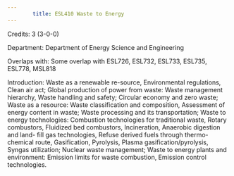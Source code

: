 ```yaml
---
        title: ESL410 Waste to Energy
---
```

Credits: 3 (3-0-0)

Department: Department of Energy Science and Engineering

Overlaps with: Some overlap with ESL726, ESL732, ESL733, ESL735, ESL778, MSL818

Introduction: Waste as a renewable re-source, Environmental regulations, Clean air act; Global production of power from waste: Waste management hierarchy, Waste handling and safety; Circular economy and zero waste; Waste as a resource: Waste classification and composition, Assessment of energy content in waste; Waste processing and its transportation; Waste to energy technologies: Combustion technologies for traditional waste, Rotary combustors, Fluidized bed combustors, Incineration, Anaerobic digestion and land- fill gas technologies, Refuse derived fuels through thermo-chemical route, Gasification, Pyrolysis, Plasma gasification/pyrolysis, Syngas utilization; Nuclear waste management; Waste to energy plants and environment: Emission limits for waste combustion, Emission control technologies.